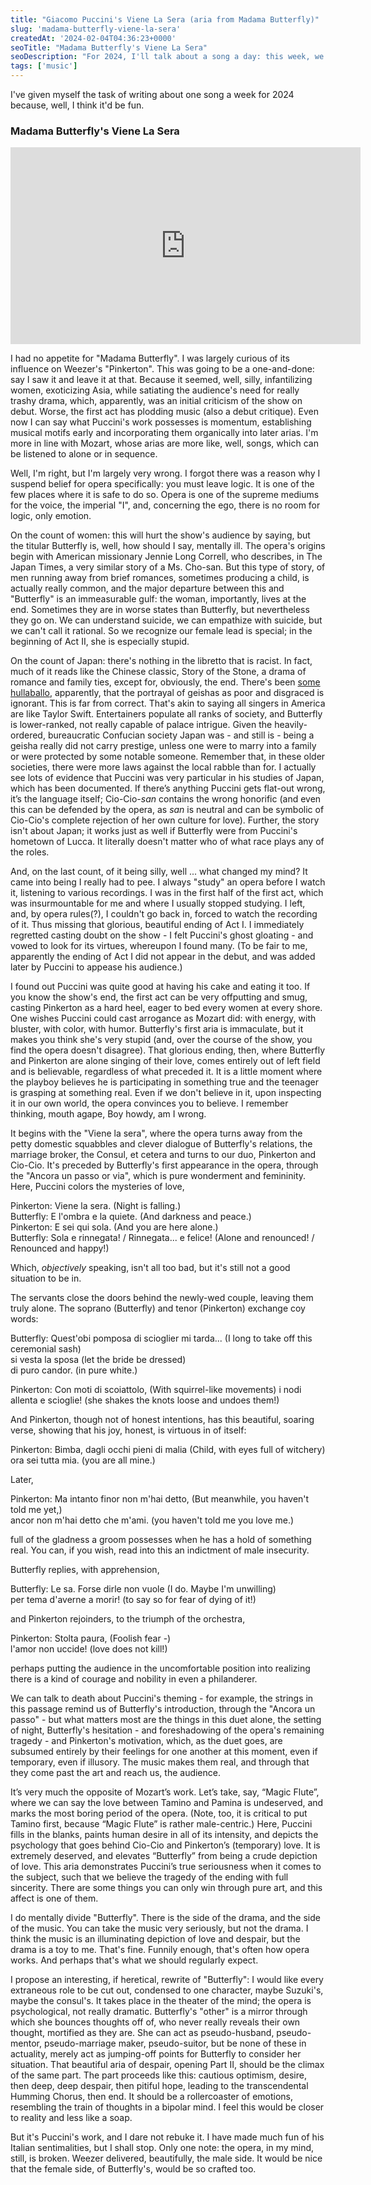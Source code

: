 ```yaml
---
title: "Giacomo Puccini's Viene La Sera (aria from Madama Butterfly)"
slug: 'madama-butterfly-viene-la-sera'
createdAt: '2024-02-04T04:36:23+0000'
seoTitle: "Madama Butterfly's Viene La Sera"
seoDescription: "For 2024, I'll talk about a song a day: this week, we'll talk about the opera Madama Butterfly's aria, Viene La Sera."
tags: ['music']
---
```


I've given myself the task of writing about one song a week for 2024 because, well, I think it'd be fun.

### Madama Butterfly's Viene La Sera

<iframe width="560" height="315" src="https://www.youtube.com/embed/w1ZjmBMsJFg?si=QhwtVHhPydmhcagr" title="YouTube video player" frameborder="0" allow="accelerometer; autoplay; clipboard-write; encrypted-media; gyroscope; picture-in-picture; web-share" allowfullscreen></iframe>

I had no appetite for "Madama Butterfly". I was largely curious of its influence on Weezer's "Pinkerton". This was going to be a one-and-done: say I saw it and leave it at that. Because it seemed, well, silly, infantilizing women, exoticizing Asia, while satiating the audience's need for really trashy drama, which, apparently, was an initial criticism of the show on debut. Worse, the first act has plodding music (also a debut critique). Even now I can say what Puccini's work possesses is momentum, establishing musical motifs early and incorporating them organically into later arias. I'm more in line with Mozart, whose arias are more like, well, songs, which can be listened to alone or in sequence.

Well, I'm right, but I'm largely very wrong. I forgot there was a reason why I suspend belief for opera specifically: you must leave logic. It is one of the few places where it is safe to do so. Opera is one of the supreme mediums for the voice, the imperial "I", and, concerning the ego, there is no room for logic, only emotion.

On the count of women: this will hurt the show's audience by saying, but the titular Butterfly is, well, how should I say, mentally ill. The opera's origins begin with American missionary Jennie Long Correll, who describes, in The Japan Times, a very similar story of a Ms. Cho-san. But this type of story, of men running away from brief romances, sometimes producing a child, is actually really common, and the major departure between this and "Butterfly" is an immeasurable gulf: the woman, importantly, lives at the end. Sometimes they are in worse states than Butterfly, but nevertheless they go on. We can understand suicide, we can empathize with suicide, but we can't call it rational. So we recognize our female lead is special; in the beginning of Act II, she is especially stupid.

On the count of Japan: there's nothing in the libretto that is racist. In fact, much of it reads like the Chinese classic, Story of the Stone, a drama of romance and family ties, except for, obviously, the end. There's been [some hullaballo](https://www.icelandreview.com/culture/icelandic-operas-madama-butterfly-reinforces-racist-stereotypes-critics-say/), apparently, that the portrayal of geishas as poor and disgraced is ignorant. This is far from correct. That's akin to saying all singers in America are like Taylor Swift. Entertainers populate all ranks of society, and Butterfly is lower-ranked, not really capable of palace intrigue. Given the heavily-ordered, bureaucratic Confucian society Japan was - and still is - being a geisha really did not carry prestige, unless one were to marry into a family or were protected by some notable someone. Remember that, in these older societies, there were more laws against the local rabble than for. I actually see lots of evidence that Puccini was very particular in his studies of Japan, which has been documented. If there’s anything Puccini gets flat-out wrong, it’s the language itself; Cio-Cio-_san_ contains the wrong honorific (and even this can be defended by the opera, as _san_ is neutral and can be symbolic of Cio-Cio's complete rejection of her own culture for love). Further, the story isn't about Japan; it works just as well if Butterfly were from Puccini's hometown of Lucca. It literally doesn't matter who of what race plays any of the roles.

And, on the last count, of it being silly, well ... what changed my mind? It came into being I really had to pee. I always "study" an opera before I watch it, listening to various recordings. I was in the first half of the first act, which was insurmountable for me and where I usually stopped studying. I left, and, by opera rules(?), I couldn't go back in, forced to watch the recording of it. Thus missing that glorious, beautiful ending of Act I. I immediately regretted casting doubt on the show - I felt Puccini's ghost gloating - and vowed to look for its virtues, whereupon I found many. (To be fair to me, apparently the ending of Act I did not appear in the debut, and was added later by Puccini to appease his audience.)

I found out Puccini was quite good at having his cake and eating it too. If you know the show's end, the first act can be very offputting and smug, casting Pinkerton as a hard heel, eager to bed every women at every shore. One wishes Puccini could cast arrogance as Mozart did: with energy, with bluster, with color, with humor. Butterfly's first aria is immaculate, but it makes you think she's very stupid (and, over the course of the show, you find the opera doesn't disagree). That glorious ending, then, where Butterfly and Pinkerton are alone singing of their love, comes entirely out of left field and is believable, regardless of what preceded it. It is a little moment where the playboy believes he is participating in something true and the teenager is grasping at something real. Even if we don't believe in it, upon inspecting it in our own world, the opera convinces you to believe. I remember thinking, mouth agape, Boy howdy, am I wrong.

It begins with the "Viene la sera", where the opera turns away from the petty domestic squabbles and clever dialogue of Butterfly's relations, the marriage broker, the Consul, et cetera and turns to our duo, Pinkerton and Cio-Cio. It's preceded by Butterfly's first appearance in the opera, through the "Ancora un passo or via", which is pure wonderment and femininity. Here, Puccini colors the mysteries of love,

Pinkerton: Viene la sera. (Night is falling.)<br/>
Butterfly: E l'ombra e la quiete. (And darkness and peace.)<br/>
Pinkerton: E sei qui sola. (And you are here alone.)<br/>
Butterfly: Sola e rinnegata! / Rinnegata... e felice! (Alone and renounced! / Renounced and happy!)<br/>

Which, _objectively_ speaking, isn't all too bad, but it's still not a good situation to be in.

The servants close the doors behind the newly-wed couple, leaving them truly alone. The soprano (Butterfly) and tenor (Pinkerton) exchange coy words:

Butterfly: Quest'obi pomposa di scioglier mi tarda... (I long to take off this ceremonial sash)<br/>
si vesta la sposa (let the bride be dressed)<br/>
di puro candor. (in pure white.)<br/>

Pinkerton: Con moti di scoiattolo, (With squirrel-like movements)
i nodi allenta e scioglie! (she shakes the knots loose and undoes them!)

And Pinkerton, though not of honest intentions, has this beautiful, soaring verse, showing that his joy, honest, is virtuous in of itself:

Pinkerton: Bimba, dagli occhi pieni di malia (Child, with eyes full of witchery)<br/>
ora sei tutta mia. (you are all mine.)<br/>

Later,

Pinkerton: Ma intanto finor non m'hai detto, (But meanwhile, you haven't told me yet,)<br/>
ancor non m'hai detto che m'ami. (you haven't told me you love me.)<br/>

full of the gladness a groom possesses when he has a hold of something real. You can, if you wish, read into this an indictment of male insecurity.

Butterfly replies, with apprehension,

Butterfly: Le sa. Forse dirle non vuole (I do. Maybe I'm unwilling)<br/>
per tema d'averne a morir! (to say so for fear of dying of it!)<br/>

and Pinkerton rejoinders, to the triumph of the orchestra,

Pinkerton: Stolta paura, (Foolish fear -)<br/>
l'amor non uccide! (love does not kill!)<br/>

perhaps putting the audience in the uncomfortable position into realizing there is a kind of courage and nobility in even a philanderer.

We can talk to death about Puccini's theming - for example, the strings in this passage remind us of Butterfly's introduction, through the "Ancora un passo" - but what matters most are the things in this duet alone, the setting of night, Butterfly's hesitation - and foreshadowing of the opera's remaining tragedy - and Pinkerton's motivation, which, as the duet goes, are subsumed entirely by their feelings for one another at this moment, even if temporary, even if illusory. The music makes them real, and through that they come past the art and reach us, the audience.

It’s very much the opposite of Mozart’s work. Let’s take, say, “Magic Flute”, where we can say the love between Tamino and Pamina is undeserved, and marks the most boring period of the opera. (Note, too, it is critical to put Tamino first, because “Magic Flute” is rather male-centric.) Here, Puccini fills in the blanks, paints human desire in all of its intensity, and depicts the psychology that goes behind Cio-Cio and Pinkerton’s (temporary) love. It is extremely deserved, and elevates “Butterfly” from being a crude depiction of love. This aria demonstrates Puccini’s true seriousness when it comes to the subject, such that we believe the tragedy of the ending with full sincerity. There are some things you can only win through pure art, and this affect is one of them.

I do mentally divide "Butterfly". There is the side of the drama, and the side of the music. You can take the music very seriously, but not the drama. I think the music is an illuminating depiction of love and despair, but the drama is a toy to me. That's fine. Funnily enough, that's often how opera works. And perhaps that's what we should regularly expect.

I propose an interesting, if heretical, rewrite of "Butterfly": I would like every extraneous role to be cut out, condensed to one character, maybe Suzuki's, maybe the consul's. It takes place in the theater of the mind; the opera is psychological, not really dramatic. Butterfly's "other" is a mirror through which she bounces thoughts off of, who never really reveals their own thought, mortified as they are. She can act as pseudo-husband, pseudo-mentor, pseudo-marriage maker, pseudo-suitor, but be none of these in actuality, merely act as jumping-off points for Butterfly to consider her situation. That beautiful aria of despair, opening Part II, should be the climax of the same part. The part proceeds like this: cautious optimism, desire, then deep, deep despair, then pitiful hope, leading to the transcendental Humming Chorus, then end. It should be a rollercoaster of emotions, resembling the train of thoughts in a bipolar mind. I feel this would be closer to reality and less like a soap.

But it's Puccini's work, and I dare not rebuke it. I have made much fun of his Italian sentimalities, but I shall stop. Only one note: the opera, in my mind, still, is broken. Weezer delivered, beautifully, the male side. It would be nice that the female side, of Butterfly's, would be so crafted too.
